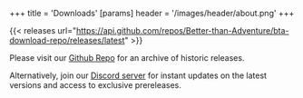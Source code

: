 +++
title = 'Downloads'
[params]
    header = '/images/header/about.png'
+++

{{< releases url="https://api.github.com/repos/Better-than-Adventure/bta-download-repo/releases/latest" >}}

Please visit our [Github Repo](https://github.com/Better-than-Adventure/bta-download-repo/releases) for an archive of historic releases.

Alternatively, join our [Discord server](https://discord.com/invite/jvwD8BKq5e) for instant updates on the latest versions and access to exclusive prereleases.
